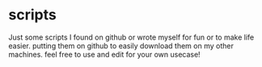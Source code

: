 # scripts
Just some scripts I found on github
or wrote myself for fun or to make life easier.
putting them on github to easily download them on my
other machines.
feel free to use and edit for your own usecase!
